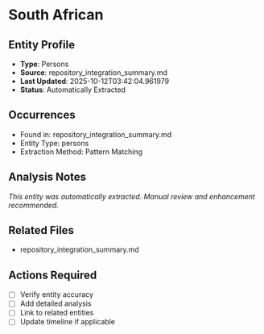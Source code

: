 # South African

## Entity Profile
- **Type**: Persons
- **Source**: repository_integration_summary.md
- **Last Updated**: 2025-10-12T03:42:04.961979
- **Status**: Automatically Extracted

## Occurrences
- Found in: repository_integration_summary.md
- Entity Type: persons
- Extraction Method: Pattern Matching

## Analysis Notes
*This entity was automatically extracted. Manual review and enhancement recommended.*

## Related Files
- repository_integration_summary.md

## Actions Required
- [ ] Verify entity accuracy
- [ ] Add detailed analysis
- [ ] Link to related entities
- [ ] Update timeline if applicable
